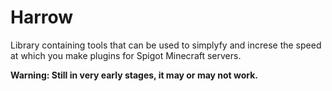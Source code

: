 # Harrow

Library containing tools that can be used to simplyfy and increse the speed at which you make plugins for Spigot Minecraft servers.

**Warning: Still in very early stages, it may or may not work.**
